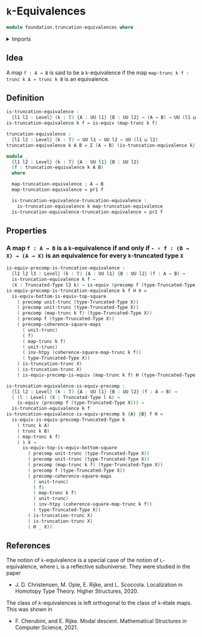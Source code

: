 # `k`-Equivalences

```agda
module foundation.truncation-equivalences where
```

<details><summary>Imports</summary>

```agda
open import foundation.commuting-squares-of-maps
open import foundation.dependent-pair-types
open import foundation.functoriality-truncation
open import foundation.precomposition-functions-into-subuniverses
open import foundation.truncations
open import foundation.universal-property-equivalences
open import foundation.universe-levels

open import foundation-core.equivalences
open import foundation-core.homotopies
open import foundation-core.precomposition-functions
open import foundation-core.truncated-types
open import foundation-core.truncation-levels
```

</details>

## Idea

A map `f : A → B` is said to be a `k`-equivalence if the map
`map-trunc k f : trunc k A → trunc k B` is an equivalence.

## Definition

```agda
is-truncation-equivalence :
  {l1 l2 : Level} (k : 𝕋) {A : UU l1} {B : UU l2} → (A → B) → UU (l1 ⊔ l2)
is-truncation-equivalence k f = is-equiv (map-trunc k f)

truncation-equivalence :
  {l1 l2 : Level} (k : 𝕋) → UU l1 → UU l2 → UU (l1 ⊔ l2)
truncation-equivalence k A B = Σ (A → B) (is-truncation-equivalence k)

module _
  {l1 l2 : Level} (k : 𝕋) {A : UU l1} {B : UU l2}
  (f : truncation-equivalence k A B)
  where

  map-truncation-equivalence : A → B
  map-truncation-equivalence = pr1 f

  is-truncation-equivalence-truncation-equivalence :
    is-truncation-equivalence k map-truncation-equivalence
  is-truncation-equivalence-truncation-equivalence = pr2 f
```

## Properties

### A map `f : A → B` is a `k`-equivalence if and only if `- ∘ f : (B → X) → (A → X)` is an equivalence for every `k`-truncated type `X`

```agda
is-equiv-precomp-is-truncation-equivalence :
  {l1 l2 l3 : Level} (k : 𝕋) {A : UU l1} {B : UU l2} (f : A → B) →
  is-truncation-equivalence k f →
  (X : Truncated-Type l3 k) → is-equiv (precomp f (type-Truncated-Type X))
is-equiv-precomp-is-truncation-equivalence k f H X =
  is-equiv-bottom-is-equiv-top-square
    ( precomp unit-trunc (type-Truncated-Type X))
    ( precomp unit-trunc (type-Truncated-Type X))
    ( precomp (map-trunc k f) (type-Truncated-Type X))
    ( precomp f (type-Truncated-Type X))
    ( precomp-coherence-square-maps
      ( unit-trunc)
      ( f)
      ( map-trunc k f)
      ( unit-trunc)
      ( inv-htpy (coherence-square-map-trunc k f))
      ( type-Truncated-Type X))
    ( is-truncation-trunc X)
    ( is-truncation-trunc X)
    ( is-equiv-precomp-is-equiv (map-trunc k f) H (type-Truncated-Type X))

is-truncation-equivalence-is-equiv-precomp :
  {l1 l2 : Level} (k : 𝕋) {A : UU l1} {B : UU l2} (f : A → B) →
  ( (l : Level) (X : Truncated-Type l k) →
    is-equiv (precomp f (type-Truncated-Type X))) →
  is-truncation-equivalence k f
is-truncation-equivalence-is-equiv-precomp k {A} {B} f H =
  is-equiv-is-equiv-precomp-Truncated-Type k
    ( trunc k A)
    ( trunc k B)
    ( map-trunc k f)
    ( λ X →
      is-equiv-top-is-equiv-bottom-square
        ( precomp unit-trunc (type-Truncated-Type X))
        ( precomp unit-trunc (type-Truncated-Type X))
        ( precomp (map-trunc k f) (type-Truncated-Type X))
        ( precomp f (type-Truncated-Type X))
        ( precomp-coherence-square-maps
          ( unit-trunc)
          ( f)
          ( map-trunc k f)
          ( unit-trunc)
          ( inv-htpy (coherence-square-map-trunc k f))
          ( type-Truncated-Type X))
        ( is-truncation-trunc X)
        ( is-truncation-trunc X)
        ( H _ X))
```

## References

The notion of `k`-equivalence is a special case of the notion of
`L`-equivalence, where `L` is a reflective subuniverse. They were studied in the
paper

- J. D. Christensen, M. Opie, E. Rijke, and L. Scoccola. Localization in
  Homotopy Type Theory. Higher Structures, 2020.

The class of `k`-equivalences is left orthogonal to the class of `k`-étale maps.
This was shown in

- F. Cherubini, and E. Rijke. Modal descent. Mathematical Structures in Computer
  Science, 2021.
